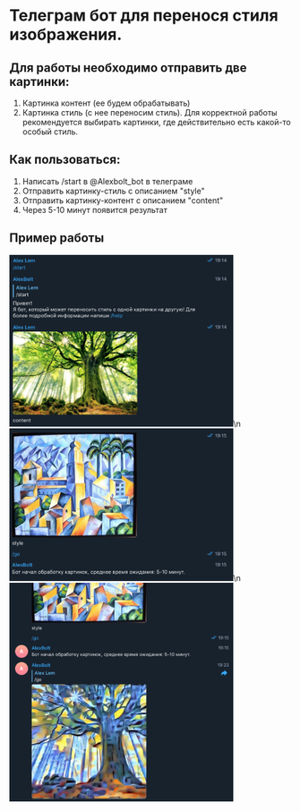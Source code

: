 # Телеграм бот для перенося стиля изображения.

## Для работы необходимо отправить две картинки:
1. Картинка контент (ее будем обрабатывать)
2. Картинка стиль (с нее переносим стиль). 
Для корректной работы рекомендуется выбирать картинки, где действительно есть какой-то особый стиль.

## Как пользоваться:

1. Написать /start в @Alexbolt_bot в телеграме
2. Отправить картинку-стиль с описанием "style"
3. Отправить картинку-контент с описанием "content"
4. Через 5-10 минут появится результат

## Пример работы
<img src="https://github.com/alex-lem/DataScience/blob/master/tg_style_transfer_bot/images/example1.png" width="400px"></img>\n
<img src="https://github.com/alex-lem/DataScience/blob/master/tg_style_transfer_bot/images/example2.png" width="400px"></img>\n 
<img src="https://github.com/alex-lem/DataScience/blob/master/tg_style_transfer_bot/images/example3.png" width="400px"></img>
